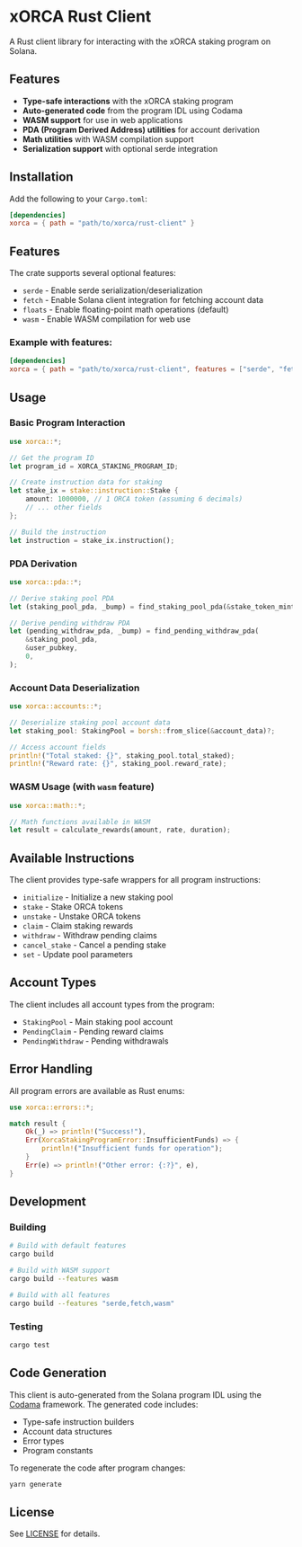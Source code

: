 # xORCA Rust Client

A Rust client library for interacting with the xORCA staking program on Solana.

## Features

- **Type-safe interactions** with the xORCA staking program
- **Auto-generated code** from the program IDL using Codama
- **WASM support** for use in web applications
- **PDA (Program Derived Address) utilities** for account derivation
- **Math utilities** with WASM compilation support
- **Serialization support** with optional serde integration

## Installation

Add the following to your `Cargo.toml`:

```toml
[dependencies]
xorca = { path = "path/to/xorca/rust-client" }
```

## Features

The crate supports several optional features:

- `serde` - Enable serde serialization/deserialization
- `fetch` - Enable Solana client integration for fetching account data
- `floats` - Enable floating-point math operations (default)
- `wasm` - Enable WASM compilation for web use

### Example with features:

```toml
[dependencies]
xorca = { path = "path/to/xorca/rust-client", features = ["serde", "fetch", "wasm"] }
```

## Usage

### Basic Program Interaction

```rust
use xorca::*;

// Get the program ID
let program_id = XORCA_STAKING_PROGRAM_ID;

// Create instruction data for staking
let stake_ix = stake::instruction::Stake {
    amount: 1000000, // 1 ORCA token (assuming 6 decimals)
    // ... other fields
};

// Build the instruction
let instruction = stake_ix.instruction();
```

### PDA Derivation

```rust
use xorca::pda::*;

// Derive staking pool PDA
let (staking_pool_pda, _bump) = find_staking_pool_pda(&stake_token_mint);

// Derive pending withdraw PDA
let (pending_withdraw_pda, _bump) = find_pending_withdraw_pda(
    &staking_pool_pda,
    &user_pubkey,
    0,
);
```

### Account Data Deserialization

```rust
use xorca::accounts::*;

// Deserialize staking pool account data
let staking_pool: StakingPool = borsh::from_slice(&account_data)?;

// Access account fields
println!("Total staked: {}", staking_pool.total_staked);
println!("Reward rate: {}", staking_pool.reward_rate);
```

### WASM Usage (with `wasm` feature)

```rust
use xorca::math::*;

// Math functions available in WASM
let result = calculate_rewards(amount, rate, duration);
```

## Available Instructions

The client provides type-safe wrappers for all program instructions:

- `initialize` - Initialize a new staking pool
- `stake` - Stake ORCA tokens
- `unstake` - Unstake ORCA tokens
- `claim` - Claim staking rewards
- `withdraw` - Withdraw pending claims
- `cancel_stake` - Cancel a pending stake
- `set` - Update pool parameters

## Account Types

The client includes all account types from the program:

- `StakingPool` - Main staking pool account
- `PendingClaim` - Pending reward claims
- `PendingWithdraw` - Pending withdrawals

## Error Handling

All program errors are available as Rust enums:

```rust
use xorca::errors::*;

match result {
    Ok(_) => println!("Success!"),
    Err(XorcaStakingProgramError::InsufficientFunds) => {
        println!("Insufficient funds for operation");
    }
    Err(e) => println!("Other error: {:?}", e),
}
```

## Development

### Building

```bash
# Build with default features
cargo build

# Build with WASM support
cargo build --features wasm

# Build with all features
cargo build --features "serde,fetch,wasm"
```

### Testing

```bash
cargo test
```

## Code Generation

This client is auto-generated from the Solana program IDL using the [Codama](https://github.com/codama-ai/codama) framework. The generated code includes:

- Type-safe instruction builders
- Account data structures
- Error types
- Program constants

To regenerate the code after program changes:

```bash
yarn generate
```

## License

See [LICENSE](../LICENSE) for details.
